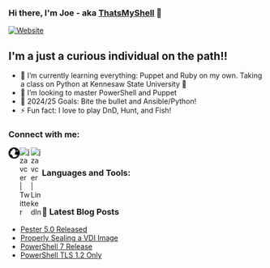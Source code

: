 ### Hi there, I'm Joe - aka [ThatsMyShell][website] 👋 

[![Website](https://img.shields.io/website?label=thatsmyshell.com&style=for-the-badge&url=https%3A%2F%2Fthatsmyshell.com)](https://www.thatsmyshell.com)

## I'm a just a curious individual on the path!!

- 🌱 I’m currently learning everything: Puppet and Ruby on my own.  Taking a class on Python at Kennesaw State University 🤣
- 👯 I’m looking to master PowerShell and Puppet
- 🥅 2024/25 Goals: Bite the bullet and Ansible/Python!
- ⚡ Fun fact: I love to play DnD, Hunt, and Fish!

### Connect with me:

[<img align="left" alt="jzavcer" width="22px" src="https://raw.githubusercontent.com/iconic/open-iconic/master/svg/globe.svg" />][website]
[<img align="left" alt="jzavcer | Twitter" width="22px" src="https://cdn.jsdelivr.net/npm/simple-icons@v3/icons/twitter.svg" />][twitter]
[<img align="left" alt="jzavcer | LinkedIn" width="22px" src="https://cdn.jsdelivr.net/npm/simple-icons@v3/icons/linkedin.svg" />][linkedin]

<br />

### Languages and Tools:

<br />

### 📕 Latest Blog Posts

<!-- BLOG-POST-LIST:START -->
- [Pester 5.0 Released](https://thatsmyshell.com/2020/05/27/pester-5-0-released/)
- [Properly Sealing a VDI Image](https://thatsmyshell.com/2020/04/15/properly-sealing-a-vdi-image/)
- [PowerShell 7 Release](https://thatsmyshell.com/2020/03/04/powershell-7-release/)
- [PowerShell TLS 1.2 Only](https://thatsmyshell.com/2020/03/04/powershell-tls-1-2-only/)
<!-- BLOG-POST-LIST:END -->

[website]: https://thatsmyshell.com/
[twitter]: https://twitter.com/jzavcer
[linkedin]: https://www.linkedin.com/in/josephzavcer/
